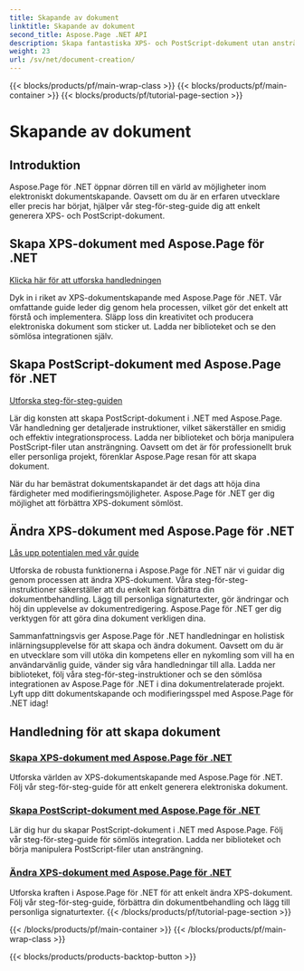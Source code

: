 ```yaml
---
title: Skapande av dokument
linktitle: Skapande av dokument
second_title: Aspose.Page .NET API
description: Skapa fantastiska XPS- och PostScript-dokument utan ansträngning med Aspose.Page för .NET. Utforska självstudier för att skapa och ändra dokument för sömlös integrering.
weight: 23
url: /sv/net/document-creation/
---
```


{{< blocks/products/pf/main-wrap-class >}}
{{< blocks/products/pf/main-container >}}
{{< blocks/products/pf/tutorial-page-section >}}

# Skapande av dokument

## Introduktion

Aspose.Page för .NET öppnar dörren till en värld av möjligheter inom elektroniskt dokumentskapande. Oavsett om du är en erfaren utvecklare eller precis har börjat, hjälper vår steg-för-steg-guide dig att enkelt generera XPS- och PostScript-dokument.

## Skapa XPS-dokument med Aspose.Page för .NET
[Klicka här för att utforska handledningen](./create-xps-document/)

Dyk in i riket av XPS-dokumentskapande med Aspose.Page för .NET. Vår omfattande guide leder dig genom hela processen, vilket gör det enkelt att förstå och implementera. Släpp loss din kreativitet och producera elektroniska dokument som sticker ut. Ladda ner biblioteket och se den sömlösa integrationen själv.

## Skapa PostScript-dokument med Aspose.Page för .NET
[Utforska steg-för-steg-guiden](./create-postscript-document/)

Lär dig konsten att skapa PostScript-dokument i .NET med Aspose.Page. Vår handledning ger detaljerade instruktioner, vilket säkerställer en smidig och effektiv integrationsprocess. Ladda ner biblioteket och börja manipulera PostScript-filer utan ansträngning. Oavsett om det är för professionellt bruk eller personliga projekt, förenklar Aspose.Page resan för att skapa dokument.

När du har bemästrat dokumentskapandet är det dags att höja dina färdigheter med modifieringsmöjligheter. Aspose.Page för .NET ger dig möjlighet att förbättra XPS-dokument sömlöst.

## Ändra XPS-dokument med Aspose.Page för .NET
[Lås upp potentialen med vår guide](./modify-xps-document/)

Utforska de robusta funktionerna i Aspose.Page för .NET när vi guidar dig genom processen att ändra XPS-dokument. Våra steg-för-steg-instruktioner säkerställer att du enkelt kan förbättra din dokumentbehandling. Lägg till personliga signaturtexter, gör ändringar och höj din upplevelse av dokumentredigering. Aspose.Page för .NET ger dig verktygen för att göra dina dokument verkligen dina.

Sammanfattningsvis ger Aspose.Page för .NET handledningar en holistisk inlärningsupplevelse för att skapa och ändra dokument. Oavsett om du är en utvecklare som vill utöka din kompetens eller en nykomling som vill ha en användarvänlig guide, vänder sig våra handledningar till alla. Ladda ner biblioteket, följ våra steg-för-steg-instruktioner och se den sömlösa integrationen av Aspose.Page för .NET i dina dokumentrelaterade projekt. Lyft upp ditt dokumentskapande och modifieringsspel med Aspose.Page för .NET idag!
## Handledning för att skapa dokument
### [Skapa XPS-dokument med Aspose.Page för .NET](./create-xps-document/)
Utforska världen av XPS-dokumentskapande med Aspose.Page för .NET. Följ vår steg-för-steg-guide för att enkelt generera elektroniska dokument.
### [Skapa PostScript-dokument med Aspose.Page för .NET](./create-postscript-document/)
Lär dig hur du skapar PostScript-dokument i .NET med Aspose.Page. Följ vår steg-för-steg-guide för sömlös integration. Ladda ner biblioteket och börja manipulera PostScript-filer utan ansträngning.
### [Ändra XPS-dokument med Aspose.Page för .NET](./modify-xps-document/)
Utforska kraften i Aspose.Page för .NET för att enkelt ändra XPS-dokument. Följ vår steg-för-steg-guide, förbättra din dokumentbehandling och lägg till personliga signaturtexter.
{{< /blocks/products/pf/tutorial-page-section >}}

{{< /blocks/products/pf/main-container >}}
{{< /blocks/products/pf/main-wrap-class >}}

{{< blocks/products/products-backtop-button >}}
